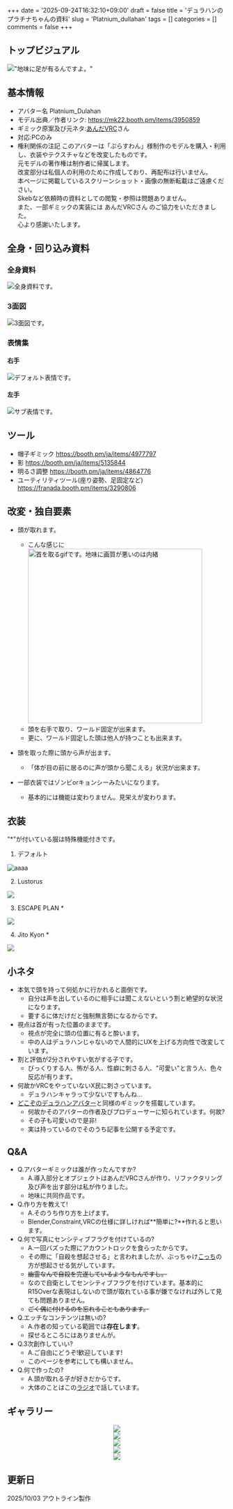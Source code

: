 +++
date = '2025-09-24T16:32:10+09:00'
draft = false
title = 'デュラハンのプラチナちゃんの資料'
slug = 'Platnium_dullahan'
tags = []
categories = []
comments = false
+++
## トップビジュアル
!["地味に足が有るんですよ。"](VRChat_2025-10-04_23-24-15.180_3840x2160.webp)
## 基本情報
- アバター名
Platnium_Dulahan
- モデル出典／作者リンク: https://mk22.booth.pm/items/3950859
- ギミック原案及び元ネタ:[あんだVRC](https://x.com/under_vrchat)さん
- 対応:PCのみ
- 権利関係の注記
このアバターは「ぷらすわん」様制作のモデルを購入・利用し、衣装やテクスチャなどを改変したものです。  <br>
元モデルの著作権は制作者に帰属します。<br>
改変部分は私個人の利用のために作成しており、再配布は行いません。<br>
本ページに掲載しているスクリーンショット・画像の無断転載はご遠慮ください。 <br> 
Skebなど依頼時の資料としての閲覧・参照は問題ありません。<br>
また、一部ギミックの実装には あんだVRCさん のご協力をいただきました。<br>
心より感謝いたします。
## 全身・回り込み資料
### 全身資料
![全身資料です。](FullPose.webp)

### 3面図
![3面図です。](3WayPose.webp)

### 表情集
#### 右手

![デフォルト表情です。](MainHand.webp)

#### 左手
![サブ表情です。](SubHand.webp)

## ツール
- 帽子ギミック
https://booth.pm/ja/items/4977797
- 影
https://booth.pm/ja/items/5135844
- 明るさ調整
https://booth.pm/ja/items/4864776
- ユーティリティツール(座り姿勢、足固定など)
https://franada.booth.pm/items/3290806

## 改変・独自要素
- 頭が取れます。
  - こんな感じに<br>
<img src="./platnium_head_detachable_demo.gif" alt="首を取るgifです。地味に画質が悪いのは内緒" width=400><br>
  - 頭を右手で取り、ワールド固定が出来ます。
  - 更に、ワールド固定した頭は他人が持つことも出来ます。

- 頭を取った際に頭から声が出ます。
  - 「体が目の前に居るのに声が頭から聞こえる」状況が出来ます。

- 一部衣装ではゾンビorキョンシーみたいになります。
  - 基本的には機能は変わりません。見栄えが変わります。
## 衣装
"*"が付いている服は特殊機能付きです。
1. デフォルト
<img src="./Default.webp" alt="aaaa" widhth=300>

2. Lustorus
<img src="./Lustorus.webp" widhth=300>

3. ESCAPE PLAN *
<img src="./Escape_plan.webp" widhth=300>   
  
4. Jito Kyon   *
<img src="./jito_kyon.webp" widhth=300>

## 小ネタ
- 本気で頭を持って何処かに行かれると面倒です。
  - 自分は声を出しているのに相手には聞こえないという割と絶望的な状況になります。
  - 要するに体だけだと強制無言勢になるからです。
- 視点は首が有った位置のままです。
  - 視点が完全に頭の位置に有ると酔います。
  - 中の人はデュラハンじゃないので人間的にUXを上げる方向性で改変しています。
- 割と評価が2分されやすい気がする子です。
  - びっくりする人、怖がる人、性癖に刺さる人、"可愛い"と言う人、色々反応が有ります。
- 何故かVRCをやっていないX民に刺さっています。
  - デュラハンキャラって少ないですもんね...
- [どこぞのデュラハンアバター](https://avatar.booth.pm/items/6156185)と同様のギミックを搭載しています。
  - 何故かそのアバターの作者及びプロデューサーに知られています。何故?
  - その子も可愛いので是非!
  - 実は持っているのでそのうち記事を公開する予定です。
## Q&A
- Q.アバターギミックは誰が作ったんですか?
  - A.導入部分とオブジェクトはあんだVRCさんが作り、リファクタリング及び声を出す部分は私が作りました。
  - 地味に共同作品です。
- Q.作り方を教えて!
  - A.そのうち作り方を上げます。
  - Blender,Constraint,VRCの仕様に詳しければ**簡単に?**作れると思います。
- Q.何で写真にセンシティブフラグを付けているの?
  - A.一回バズった際にアカウントロックを食らったからです。
  - その際に「自殺を想起させる」と言われましたが、ぶっちゃけ[こっち](/content/avaters/platnium_Ghost/index.md)の方が想起させる気がしています。
  - ~~幽霊なんで自殺を完遂しているようなもんですし。~~
  - なので自衛としてセンシティブフラグを付けています。基本的にR15Overな表現はしないので頭が取れている事が嫌でなければ外して見ても問題ありません。
  - ~~ごく偶に付けるのを忘れることもあります。~~
- Q.エッチなコンテンツは無いの?
  - A.作者の知っている範囲では**存在します**。
  - 探せるところにはありませんが。
- Q.3次創作していい?
  - A.ご自由にどうぞ!歓迎しています!
  - このページを参考にしても構いません。
- Q.何で作ったの?
  - A.頭が取れる子が好きだからです。
  - 大体のことはこの[ラジオ](https://note.com/yuteru_write_sth/n/n36adc9b4cd4d)で話しています。

## ギャラリー
<div align="center">
  <img src="./VRChat_2025-01-17_21-30-02.307_3840x2160.webp" ><br>
  <img src="./VRChat_2025-01-19_22-19-08.706_3840x2160.webp" ><br>
  <img src="./VRChat_2025-02-23_22-56-18.205_3840x2160.webp" ><br>
  <img src="./VRChat_2025-06-05_22-53-42.624_1440x2560.webp" ><br>
  <img src="./VRChat_2025-09-14_23-03-07.927_2560x1440.webp" ><br>
</div>

## 更新日
2025/10/03  アウトライン製作